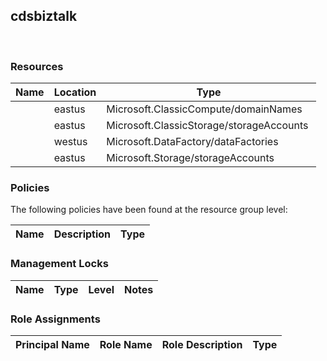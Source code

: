 
## cdsbiztalk 
 
### Resources


| Name | Location | Type |
| --- | --- | --- |
|   | eastus  | Microsoft.ClassicCompute/domainNames  |
|   | eastus  | Microsoft.ClassicStorage/storageAccounts  |
|   | westus  | Microsoft.DataFactory/dataFactories  |
|   | eastus  | Microsoft.Storage/storageAccounts  |

### Policies
The following policies have been found at the resource group level: 

| Name | Description | Type |
| --- | --- | --- |

### Management Locks


| Name | Type | Level | Notes |
| --- | --- | --- | --- |

### Role Assignments


| Principal Name | Role Name | Role Description | Type |
| --- | --- | --- | --- |
